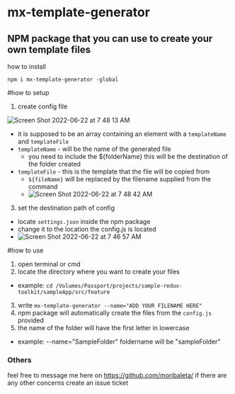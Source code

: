 # mx-template-generator
## NPM package that you can use to create your own template files

how to install
```
npm i mx-template-generator -global
```
#how to setup
1. create config file

![Screen Shot 2022-06-22 at 7 48 13 AM](https://user-images.githubusercontent.com/13190143/174914678-9c710225-be15-40a2-aa2f-557efba8e7b3.png)

  * it is supposed to be an array containing an element with a `templateName` and `templateFile`
   * `templateName` - will be the name of the generated file
     * you need to include the ${folderName} this will be the destination of the folder created  
   * `templateFile` - this is the template that the file will be copied from
     * `${fileName}` will be replaced by the filename supplied from the command
     *  ![Screen Shot 2022-06-22 at 7 48 42 AM](https://user-images.githubusercontent.com/13190143/174914722-34f33e54-e60c-4072-af72-81aff0508e19.png)

3. set the destination path of config
  * locate `settings.json` inside the npm package
  * change it to the location the config.js is located
  * ![Screen Shot 2022-06-22 at 7 46 57 AM](https://user-images.githubusercontent.com/13190143/174914642-6f25375c-e12e-4197-9241-b1b2909670eb.png)

#how to use
1. open terminal or cmd
2. locate the directory where you want to create your files
  * example: `cd /Volumes/Passport/projects/sample-redux-toolkit/sampleApp/src/feature`
3. write `mx-template-generator --name="ADD YOUR FILENAME HERE"`
3. npm package will automatically create the files from the `config.js` provided
4. the name of the folder will have the first letter in lowercase 
  * example: --name="SampleFolder" foldername will be "sampleFolder"

### Others
  feel free to message me here on https://github.com/moribaleta/ 
  if there are any other concerns create an issue ticket 
